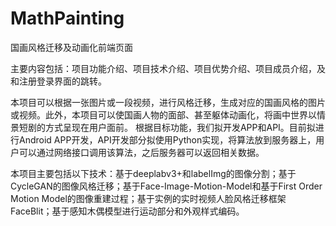# MathPainting
国画风格迁移及动画化前端页面

主要内容包括：项目功能介绍、项目技术介绍、项目优势介绍、项目成员介绍，及和注册登录界面的跳转。

本项目可以根据一张图片或一段视频，进行风格迁移，生成对应的国画风格的图片或视频。此外，本项目可以使国画人物的面部、甚至躯体动画化，将画中世界以情景短剧的方式呈现在用户面前。
根据目标功能，我们拟开发APP和API。目前拟进行Android  APP开发，API开发部分拟使用Python实现，将算法放到服务器上，用户可以通过网络接口调用该算法，之后服务器可以返回相关数据。

本项目主要包括以下技术：基于deeplabv3+和labelImg的图像分割；基于CycleGAN的图像风格迁移；基于Face-Image-Motion-Model和基于First Order Motion Model的图像重建过程；基于实例的实时视频人脸风格迁移框架FaceBlit；基于感知木偶模型进行运动部分和外观样式编码。

